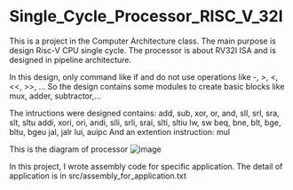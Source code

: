 # Single_Cycle_Processor_RISC_V_32I
This is a project in the Computer Architecture class. The main purpose is design Risc-V CPU single cycle. The processor is about RV32I ISA and is designed in pipeline architecture. 

In this design, only command like if and do not use operations like -, >, <, <<, >>, ... So the design contains some modules to create basic blocks like mux, adder, subtractor,...

The intructions were designed contains:
  add, sub, xor, or, and, sll, srl, sra, slt, sltu
  addi, xori, ori, andi, slli, srli, srai, slti, sltiu
  lw, sw
  beq, bne, blt, bge, bltu, bgeu
  jal, jalr
  lui, auipc
  And an extention instruction: mul

  
This is the diagram of processor
![image](https://github.com/Stork1323/Single_Cycle_Processor_RISC_V_32I/assets/136346435/62569c58-0396-4619-921d-720551de87ce)

In this project, I wrote assembly code for specific application. The detail of application is in src/assembly_for_application.txt

